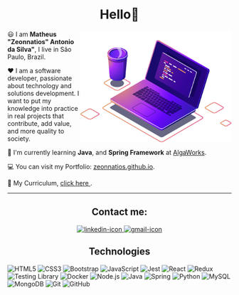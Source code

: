 <h1 align="center">Hello👋</h1>

<img src="imagens/computer-illustration.png" width="340px" align="right" />
  <p> 😃 I am <b>Matheus "Zeonnatios" Antonio da Silva"</b>, I live in São Paulo, Brazil. </p>
  <p> ❤️ I am a software developer, passionate about technology and solutions development. I want to put my knowledge into practice in real projects that contribute, add value, and more quality to society. </p>
  <p> 🚀 I'm currently learning <b>Java</b>, and <b>Spring Framework</b> at <a href="https://www.algaworks.com/" target="_blank">AlgaWorks</a>.</p>
  <p> 💻 You can visit my Portfolio: <a href="https://zeonnatios.github.io/" target="_blank">zeonnatios.github.io</a>.</p>
  <p> 📜 My Curriculum, <a href="https://gitconnected.com/zeonnatios/resume" target="_blank">  click here  </a>.</p>
  
<hr>

<h2 align="center">Contact me: </h2>

<div align="center">
  <a href="https://www.linkedin.com/in/matheusantoniosilva/" target="_blank" > 
    <img src="https://img.shields.io/badge/LinkedIn-0077B5?style=for-the-badge&logo=linkedin&logoColor=white" alt="linkedin-icon" /> 
  </a>
  <a href="mailto:matheusantonio232@gmail.com" target="_blank" >
    <img src="https://img.shields.io/badge/Gmail-D14836?style=for-the-badge&logo=gmail&logoColor=white" alt="gmail-icon" />
  </a>
</div>


<h2 align="center">Technologies</h2>


![HTML5](https://img.shields.io/badge/HTML5-E34F26?style=for-the-badge&logo=html5&logoColor=white)
![CSS3](https://img.shields.io/badge/CSS3-1572B6?style=for-the-badge&logo=css3&logoColor=white)
![Bootstrap](https://img.shields.io/badge/Bootstrap-563D7C?style=for-the-badge&logo=bootstrap&logoColor=white)
![JavaScript](https://img.shields.io/badge/JavaScript-F7DF1E?style=for-the-badge&logo=javascript&logoColor=black)
![Jest](https://img.shields.io/badge/Jest-323330?style=for-the-badge&logo=Jest&logoColor=white)
![React](https://img.shields.io/badge/React-20232A?style=for-the-badge&logo=react&logoColor=61DAFB)
![Redux](https://img.shields.io/badge/Redux-593D88?style=for-the-badge&logo=redux&logoColor=white)
![Testing Library](https://img.shields.io/badge/testing%20library-323330?style=for-the-badge&logo=testing-library&logoColor=red)
![Docker](https://img.shields.io/badge/Docker-2496ED?style=for-the-badge&logo=docker&logoColor=white)
![Node.js](https://img.shields.io/badge/Node.js-43853D?style=for-the-badge&logo=node.js&logoColor=white)
![Java](https://img.shields.io/badge/Java-ED8B00?style=for-the-badge&logo=java&logoColor=white)
![Spring](https://img.shields.io/badge/Spring-6DB33F?style=for-the-badge&logo=spring&logoColor=white)
![Python](https://img.shields.io/badge/Python-3776AB?style=for-the-badge&logo=python&logoColor=white)
![MySQL](https://img.shields.io/badge/MySQL-00000F?style=for-the-badge&logo=mysql&logoColor=white)
![MongoDB](https://img.shields.io/badge/MongoDB-4EA94B?style=for-the-badge&logo=mongodb&logoColor=white)
![Git](https://img.shields.io/badge/GIT-E44C30?style=for-the-badge&logo=git&logoColor=white)
![GitHub](https://img.shields.io/badge/GitHub-100000?style=for-the-badge&logo=github&logoColor=white)

